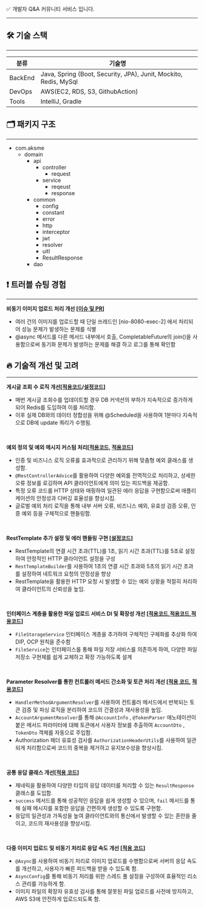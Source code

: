 ✅ 개발자 Q&A 커뮤니티 서비스 입니다. 

---

## **🛠️ 기술 스택**

---

| 분류 | 기술명 |
| --- | --- |
| BackEnd | Java, Spring (Boot, Security, JPA), Junit, Mockito, Redis, MySql |
| DevOps | AWS(EC2, RDS, S3, GithubAction) |
| Tools | IntelliJ, Gradle|


## 🗂️ 패키지 구조

---

- com.aksme
    - domain
        - api
            - controller
                - request
            - service
                - reqeust
                - response
        - common
            - config
            - constant
            - error
            - http
            - interceptor
            - jwt
            - resolver
            - uitl
            - ResultResponse
        - dao


## ❗ 트러블 슈팅 경험 
---

**비동기 이미지 업로드 처리 개선 [[이슈 및 PR](https://github.com/JongMinCh0i/askme/pull/31)]**
- 여러 건의 이미지를 업로드할 때 단일 쓰레드인 [nio-8080-exec-2] 에서 처리되어 성능 문제가 발생하는 문제를 식별 
- @async 메서드를 다른 메서드 내부에서 호출, CompletableFuture의 join()을 사용함으로써 동기화 문제가 발생하는 문제를 해결 하고 로그를 통해 확인함




## 🔥 기술적 개선 및 고려
---

**게시글 조회 수 로직 개선[[적용코드](https://github.com/JongMinCh0i/askme/blob/38eb57a3dc4d7a84328af1f3722217143287b4d1/src/main/java/com/example/askme/api/service/article/ViewCountSyncScheduler.java#L30)/[설정코드](https://github.com/JongMinCh0i/askme/blob/38eb57a3dc4d7a84328af1f3722217143287b4d1/src/main/java/com/example/askme/common/config/RedisConfig.java#L19)]**

- 매번 게시글 조회수를 업데이트할 경우 DB 커넥션의 부하가 지속적으로 증가하게 되어 Redis를 도입하여 이를 처리함.
- 이후 실제 DB와의 데이터 정합성을 위해 @Scheduled을 사용하여 1분마다 지속적으로 DB에 update 쿼리가 수행됨.
<br/>

**예외 정의 및 예외 메시지 커스텀 처리[[적용코드,](https://github.com/JongMinCh0i/askme/blob/38eb57a3dc4d7a84328af1f3722217143287b4d1/src/main/java/com/example/askme/common/error/ErrorCode.java#L7) [적용코드](https://github.com/JongMinCh0i/askme/blob/38eb57a3dc4d7a84328af1f3722217143287b4d1/src/main/java/com/example/askme/common/exception/GlobalExceptionAdvice.java#L17)]**

- 인증 및 비즈니스 로직 오류를 효과적으로 관리하기 위해 맞춤형 예외 클래스를 생성함.
- `@RestControllerAdvice`를 활용하여 다양한 예외를 전역적으로 처리하고, 상세한 오류 정보를 로깅하며 API 클라이언트에게 의미 있는 피드백을 제공함.
- 특정 오류 코드를 HTTP 상태와 매핑하여 일관된 에러 응답을 구현함으로써 애플리케이션의 안정성과 디버깅 효율성을 향상시킴.
- 글로벌 예외 처리 로직을 통해 내부 서버 오류, 비즈니스 예외, 유효성 검증 오류, 인증 예외 등을 구체적으로 핸들링함.
<br/>

**RestTemplate 추가 설정 및 에러 핸들링 구현 [[설정코드](https://github.com/JongMinCh0i/askme/blob/38eb57a3dc4d7a84328af1f3722217143287b4d1/src/main/java/com/example/askme/common/config/RestTemplateConfig.java#L12)]**

- RestTemplate의 연결 시간 초과(TTL)를 1초, 읽기 시간 초과(TTL)를 5초로 설정하여 안정적인 HTTP 클라이언트 설정을 구성
- `RestTemplateBuilder`를 사용하여 1초의 연결 시간 초과와 5초의 읽기 시간 초과를 설정하여 네트워크 요청의 안정성을 향상
- RestTemplate을 활용한 HTTP 요청 시 발생할 수 있는 예외 상황을 적절히 처리하여 클라이언트의 신뢰성을 높임.
<br/>

**인터페이스 계층을 활용한 파일 업로드 서비스 DI 및 확장성 개선 [[적용코드](https://github.com/JongMinCh0i/askme/blob/38eb57a3dc4d7a84328af1f3722217143287b4d1/src/main/java/com/example/askme/api/service/file/FileStorageService.java#L9),[적용코드](https://github.com/JongMinCh0i/askme/blob/38eb57a3dc4d7a84328af1f3722217143287b4d1/src/main/java/com/example/askme/api/service/file/S3FileStorageService.java#L30),[적용코드](https://github.com/JongMinCh0i/askme/blob/38eb57a3dc4d7a84328af1f3722217143287b4d1/src/main/java/com/example/askme/api/service/file/FileService.java#L23)]**

- `FileStorageService` 인터페이스 계층을 추가하여 구체적인 구체화를 추상화 하여 DIP, OCP 원칙을 준수함
- `FileService`는 인터페이스를 통해 파일 저장 서비스를 의존하게 하여, 다양한 파일 저장소 구현체를 쉽게 교체하고 확장 가능하도록 설계
<br/>

**Parameter Resolver를 통한 컨트롤러 메서드 간소화 및 토큰 처리 개선 [[적용 코드](https://github.com/JongMinCh0i/askme/blob/38eb57a3dc4d7a84328af1f3722217143287b4d1/src/main/java/com/example/askme/common/resolver/accountInfo/AccountArgumentResolver.java#L19), [적용코드](https://github.com/JongMinCh0i/askme/blob/38eb57a3dc4d7a84328af1f3722217143287b4d1/src/main/java/com/example/askme/common/resolver/tokenInfo/TokenArgumentResolver.java#L13)]**

- `HandlerMethodArgumentResolver`를 사용하여 컨트롤러 메서드에서 반복되는 토큰 검증 및 파싱 로직을 분리하여 코드의 간결성과 재사용성을 높임.
- `AccountArgumentResolver`를 통해 `@AccountInfo` , `@TokenParser` 애노테이션이 붙은 메서드 파라미터에 대해 토큰에서 사용자 정보를 추출하여 `AccountDto` , `TokenDto`  객체를 자동으로 주입함.
- Authorization 헤더 유효성 검사를 `AuthorizationHeaderUtils`를 사용하여 일관되게 처리함으로써 코드의 중복을 제거하고 유지보수성을 향상시킴.
<br/>

**공통 응답 클래스 개선[[적용 코드](https://github.com/JongMinCh0i/askme/blob/38eb57a3dc4d7a84328af1f3722217143287b4d1/src/main/java/com/example/askme/common/ResultResponse.java#L3)]**

- 제네릭을 활용하여 다양한 타입의 응답 데이터를 처리할 수 있는 `ResultResponse` 클래스를 도입함.
- `success` 메서드를 통해 성공적인 응답을 쉽게 생성할 수 있으며, `fail` 메서드를 통해 실패 메시지를 포함한 응답을 간편하게 생성할 수 있도록 구현함.
- 응답의 일관성과 가독성을 높여 클라이언트와의 통신에서 발생할 수 있는 혼란을 줄이고, 코드의 재사용성을 향상시킴.
<br/>

**다중 이미지 업로드 및 비동기 처리로 응답 속도 개선 [[적용 코드](https://github.com/JongMinCh0i/askme/blob/38eb57a3dc4d7a84328af1f3722217143287b4d1/src/main/java/com/example/askme/api/service/file/FileService.java#L46)]**

- `@Async`를 사용하여 비동기 처리로 이미지 업로드를 수행함으로써 서버의 응답 속도를 개선하고, 사용자가 빠른 피드백을 받을 수 있도록 함.
- `AsyncConfig`를 통해 비동기 처리를 위한 스레드 풀 설정을 구성하여 효율적인 리소스 관리를 가능하게 함.
- 이미지 파일의 확장자 유효성 검사를 통해 잘못된 파일 업로드를 사전에 방지하고, AWS S3에 안전하게 업로드되도록 함.
<br/>
